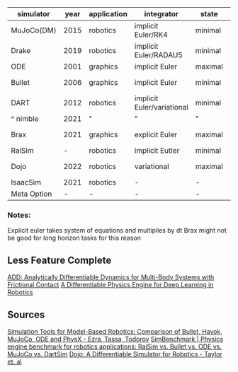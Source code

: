 | simulator   | year | application | integrator                 | state   | contact   | friction solver| language | gradients         |
| ----------- | ---- | ----------- | -------------------------- | ------- | --------- | -------------- | -------- | ----------------- |
| MuJoCo(DM)  | 2015 | robotics    | implicit Euler/RK4         | minimal | soft      | Newton/PGS/CG  | C         | finite-difference |
| Drake       | 2019 | robotics    | implicit Euler/RADAU5      | minimal | soft/hard | LCP/Newton     | C++       | gradient-bundle   |
| ODE         | 2001 | graphics    | implicit Euler             | maximal | soft/hard | LCP            | C++       |                   |
| Bullet      | 2006 | graphics    | implicit Euler             | minimal | soft/hard | MLCP           | C/C++     | sub-gradient      |
| DART        | 2012 | robotics    | implicit Euler/variational | minimal | hard      | LCP            | C++       | sub-gradient      |
| ^ nimble    | 2021 | "           | "                          | "       | "         | diff LCP       |           |                   |
| Brax        | 2021 | graphics    | explicit Euler             | maximal | soft      | N/A            | Python    | sub-gradient      |
| RaiSim      | -    | robotics    | implicit Eutler            | minimal | hard      | bisection      | C++       | -                 |
| Dojo        | 2022 | robotics    | variational                | maximal | hard      | NCP            | julia     | smooth gradient   |
| IsaacSim    | 2021 | robotics    | -                          | -       | -         | -              | C++       | -                 |
| Meta Option | -    | -           | -                          | -       | -         | -              | -         | -                 |
### Notes:
Explicit euler takes system of equations and multiplies by dt
Brax might not be good for long horizon tasks for this reason

## Less Feature Complete
[ADD: Analytically Differentiable Dynamics for Multi-Body Systems with  Frictional Contact](https://arxiv.org/pdf/2007.00987.pdf)
[A Differentiable Physics Engine for Deep Learning in Robotics](https://arxiv.org/pdf/1611.01652.pdf)


## Sources
[Simulation Tools for Model-Based Robotics: Comparison of Bullet, Havok, MuJoCo, ODE and PhysX - Ezra, Tassa, Todorov](https://homes.cs.washington.edu/~todorov/papers/ErezICRA15.pdf)
[SimBenchmark | Physics engine benchmark for robotics applications: RaiSim vs. Bullet vs. ODE vs. MuJoCo vs. DartSim](https://leggedrobotics.github.io/SimBenchmark/#models)
[Dojo: A Differentiable Simulator for Robotics - Taylor et. al](https://sites.google.com/view/dojo-sim)
